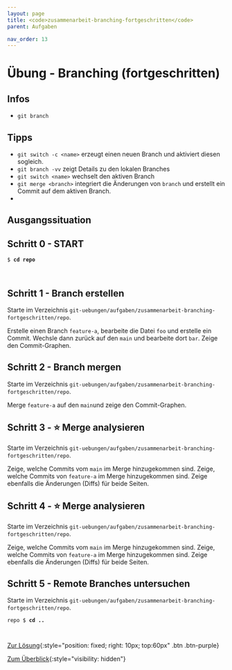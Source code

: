 ```yaml
---
layout: page
title: <code>zusammenarbeit-branching-fortgeschritten</code>
parent: Aufgaben

nav_order: 13
---
```

# Übung - Branching (fortgeschritten)



## Infos

* `git branch` 

## Tipps

* `git switch -c <name>` erzeugt einen neuen Branch und aktiviert 
  diesen sogleich.
* `git branch -vv` zeigt Details zu den lokalen Branches
* `git switch <name>` wechselt den aktiven Branch
* `git merge <branch>` integriert die Änderungen von `branch` und erstellt ein Commit
   auf dem aktiven Branch.
* 

  
## Ausgangssituation


<h2>Schritt 0 - START <!-- UEB/Branching (fortgeschritten)/0 --></h2>


<pre><code>$ <b>cd repo</b><br><br><br></code></pre>


<h2>Schritt 1 - Branch erstellen <!-- UEB/Branching (fortgeschritten)/1 --></h2>

Starte im Verzeichnis `git-uebungen/aufgaben/zusammenarbeit-branching-fortgeschritten/repo`.

Erstelle einen Branch `feature-a`, bearbeite die Datei `foo`
und erstelle ein Commit.
Wechsle dann zurück auf den `main` und bearbeite dort `bar`.
Zeige den Commit-Graphen.

<h2>Schritt 2 - Branch mergen <!-- UEB/Branching (fortgeschritten)/2 --></h2>

Starte im Verzeichnis `git-uebungen/aufgaben/zusammenarbeit-branching-fortgeschritten/repo`.

Merge `feature-a` auf den `main`und
zeige den Commit-Graphen.

<h2>Schritt 3 - ⭐ Merge analysieren <!-- UEB/Branching (fortgeschritten)/3 --></h2>

Starte im Verzeichnis `git-uebungen/aufgaben/zusammenarbeit-branching-fortgeschritten/repo`.

Zeige, welche Commits vom `main` im Merge hinzugekommen sind.
Zeige, welche Commits von `feature-a` im Merge hinzugekommen sind.
Zeige ebenfalls die Änderungen (Diffs) für beide Seiten.

<h2>Schritt 4 - ⭐ Merge analysieren <!-- UEB/Branching (fortgeschritten)/4 --></h2>

Starte im Verzeichnis `git-uebungen/aufgaben/zusammenarbeit-branching-fortgeschritten/repo`.

Zeige, welche Commits vom `main` im Merge hinzugekommen sind.
Zeige, welche Commits von `feature-a` im Merge hinzugekommen sind.
Zeige ebenfalls die Änderungen (Diffs) für beide Seiten.

<h2>Schritt 5 - Remote Branches untersuchen <!-- UEB/Branching (fortgeschritten)/5 --></h2>

Starte im Verzeichnis `git-uebungen/aufgaben/zusammenarbeit-branching-fortgeschritten/repo`.




<pre><code>repo $ <b>cd ..</b><br><br><br></code></pre>


[Zur Lösung](loesung-zusammenarbeit-branching-fortgeschritten.html){:style="position: fixed; right: 10px; top:60px" .btn .btn-purple}

[Zum Überblick](../../ueberblick.html){:style="visibility: hidden"}

